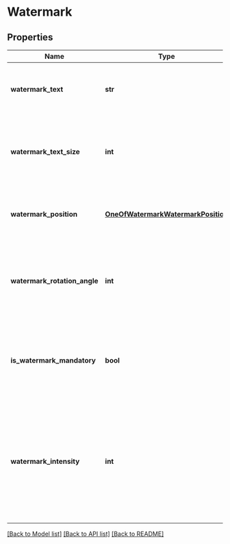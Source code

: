 # Watermark

## Properties
Name | Type | Description | Notes
------------ | ------------- | ------------- | -------------
**watermark_text** | **str** | The watermark text associated with the tag defintion. | [optional] 
**watermark_text_size** | **int** | The size of the watermark text, in points, associated with the tag definition. | [optional] 
**watermark_position** | [**OneOfWatermarkWatermarkPosition**](OneOfWatermarkWatermarkPosition.md) | The position of the watermark on the page. | [optional] 
**watermark_rotation_angle** | **int** | The rotation angle, in degrees, of the watermark associated with the tag definition. | [optional] 
**is_watermark_mandatory** | **bool** | A boolean indicating whether or not the watermark associated with the tag is mandatory. | [optional] 
**watermark_intensity** | **int** | The intensity of the watermark associated with the tag definition. Valid value  ranges from 0 to 100, with -1 as the default values. | [optional] 

[[Back to Model list]](../README.md#documentation-for-models) [[Back to API list]](../README.md#documentation-for-api-endpoints) [[Back to README]](../README.md)

